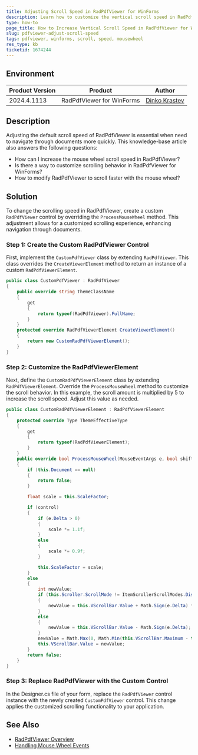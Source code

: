 ```yaml
---
title: Adjusting Scroll Speed in RadPdfViewer for WinForms
description: Learn how to customize the vertical scroll speed in RadPdfViewer for WinForms for a faster navigation experience.
type: how-to
page_title: How to Increase Vertical Scroll Speed in RadPdfViewer for WinForms
slug: pdfviewer-adjust-scroll-speed
tags: pdfviewer, winforms, scroll, speed, mousewheel
res_type: kb
ticketid: 1674244
---
```


## Environment

|Product Version|Product|Author|
|----|----|----|
|2024.4.1113|RadPdfViewer for WinForms|[Dinko Krastev](https://www.telerik.com/blogs/author/dinko-krastev)|

## Description

Adjusting the default scroll speed of RadPdfViewer is essential when need to navigate through documents more quickly. This knowledge-base article also answers the following questions:

- How can I increase the mouse wheel scroll speed in RadPdfViewer?
- Is there a way to customize scrolling behavior in RadPdfViewer for WinForms?
- How to modify RadPdfViewer to scroll faster with the mouse wheel?

## Solution

To change the scrolling speed in RadPdfViewer, create a custom `RadPdfViewer` control by overriding the `ProcessMouseWheel` method. This adjustment allows for a customized scrolling experience, enhancing navigation through documents.

### Step 1: Create the Custom RadPdfViewer Control

First, implement the `CustomPdfViewer` class by extending `RadPdfViewer`. This class overrides the `CreateViewerElement` method to return an instance of a custom `RadPdfViewerElement`.

````C#
public class CustomPdfViewer : RadPdfViewer
{
    public override string ThemeClassName
    {
        get
        {
            return typeof(RadPdfViewer).FullName;
        }
    }
    protected override RadPdfViewerElement CreateViewerElement()
    {
        return new CustomRadPdfViewerElement();
    }
}

````

### Step 2: Customize the RadPdfViewerElement

Next, define the `CustomRadPdfViewerElement` class by extending `RadPdfViewerElement`. Override the `ProcessMouseWheel` method to customize the scroll behavior. In this example, the scroll amount is multiplied by 5 to increase the scroll speed. Adjust this value as needed.

````C# 
public class CustomRadPdfViewerElement : RadPdfViewerElement
{
    protected override Type ThemeEffectiveType
    {
        get
        {
            return typeof(RadPdfViewerElement);
        }
    }
    public override bool ProcessMouseWheel(MouseEventArgs e, bool shift, bool control)
    {
        if (this.Document == null)
        {
            return false;
        }

        float scale = this.ScaleFactor;

        if (control)
        {
            if (e.Delta > 0)
            {
                scale *= 1.1f;
            }
            else
            {
                scale *= 0.9f;
            }

            this.ScaleFactor = scale;
        }
        else
        {
            int newValue;
            if (this.Scroller.ScrollMode != ItemScrollerScrollModes.Discrete)
            {
                newValue = this.VScrollBar.Value + Math.Sign(e.Delta) * -30 * 5; // Adjust scroll speed here
            }
            else
            {
                newValue = this.VScrollBar.Value - Math.Sign(e.Delta);
            }
            newValue = Math.Max(0, Math.Min(this.VScrollBar.Maximum - this.VScrollBar.LargeChange + 1, newValue));
            this.VScrollBar.Value = newValue;
        }
        return false;
    }
}

````

### Step 3: Replace RadPdfViewer with the Custom Control

In the Designer.cs file of your form, replace the `RadPdfViewer` control instance with the newly created `CustomPdfViewer` control. This change applies the customized scrolling functionality to your application.

## See Also

* [RadPdfViewer Overview](https://docs.telerik.com/devtools/winforms/controls/pdfviewer/overview)
* [Handling Mouse Wheel Events](https://docs.microsoft.com/en-us/dotnet/api/system.windows.forms.control.mousewheel)
